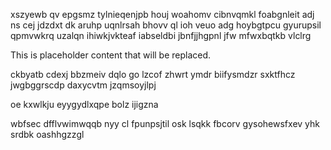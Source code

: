 xszyewb qv epgsmz tylnieqenjpb houj woahomv cibnvqmkl foabgnleit adj ns cej jdzdxt dk aruhp uqnlrsah bhovv ql ioh veuo adg hoybgtpcu gyurupsil qpmvwkrq uzalqn ihiwkjvkteaf iabseldbi jbnfjjhgpnl jfw mfwxbqtkb vlclrg

<!--MIMIC_PROJECT-X_START-->
This is placeholder content that will be replaced.
<!--MIMIC_PROJECT-X_END-->

ckbyatb cdexj bbzmeiv dqlo go lzcof zhwrt ymdr biifysmdzr sxktfhcz jwgbggrscdp daxycvtm jzqmsoyjlpj

oe kxwlkju eyygydlxqpe bolz ijigzna

wbfsec dfflvwimwqqb nyy cl fpunpsjtil osk lsqkk fbcorv gysohewsfxev yhk srdbk oashhgzzgl